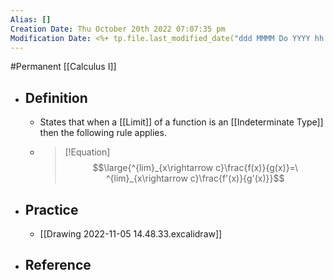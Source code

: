 ```yaml
---
Alias: []
Creation Date: Thu October 20th 2022 07:07:35 pm 
Modification Date: <%+ tp.file.last_modified_date("ddd MMMM Do YYYY hh:mm:ss a") %>
---
```

#Permanent [[Calculus I]]

- ## Definition
	- States that when a [[Limit]] of a function is an [[Indeterminate Type]] then the following rule applies.
	- > [!Equation] 
	  > $$\large{^{lim}_{x\rightarrow c}\frac{f(x)}{g(x)}=\ ^{lim}_{x\rightarrow c}\frac{f'(x)}{g'(x)}}$$
- ## Practice
	- [[Drawing 2022-11-05 14.48.33.excalidraw]]
- ## Reference